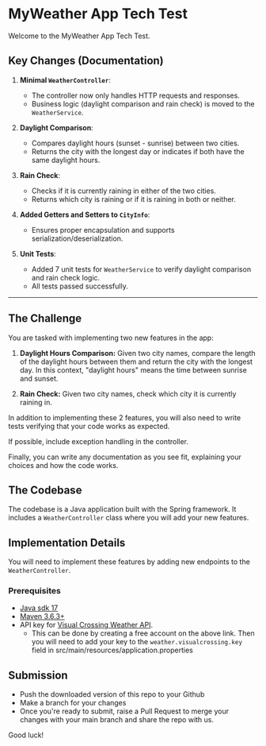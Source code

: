 # MyWeather App Tech Test

Welcome to the MyWeather App Tech Test.

## Key Changes (Documentation)

1. **Minimal `WeatherController`**:
   - The controller now only handles HTTP requests and responses.
   - Business logic (daylight comparison and rain check) is moved to the `WeatherService`.

2. **Daylight Comparison**:
   - Compares daylight hours (sunset - sunrise) between two cities.
   - Returns the city with the longest day or indicates if both have the same daylight hours.

3. **Rain Check**:
   - Checks if it is currently raining in either of the two cities.
   - Returns which city is raining or if it is raining in both or neither.

4. **Added Getters and Setters to `CityInfo`**:
   - Ensures proper encapsulation and supports serialization/deserialization.

5. **Unit Tests**:
   - Added 7 unit tests for `WeatherService` to verify daylight comparison and rain check logic.
   - All tests passed successfully.

---

## The Challenge

You are tasked with implementing two new features in the app:

1. **Daylight Hours Comparison:** Given two city names, compare the length of the daylight hours between them and return the city with the longest day. In this context, "daylight hours" means the time between sunrise and sunset.

2. **Rain Check:** Given two city names, check which city it is currently raining in.

In addition to implementing these 2 features, you will also need to write tests verifying that your code works as expected.

If possible, include exception handling in the controller.

Finally, you can write any documentation as you see fit, explaining your choices and how the code works.

## The Codebase

The codebase is a Java application built with the Spring framework. It includes a `WeatherController` class where you will add your new features.

## Implementation Details

You will need to implement these features by adding new endpoints to the `WeatherController`.

### Prerequisites

- [Java sdk 17](https://openjdk.java.net/projects/jdk/17/)
- [Maven 3.6.3+](https://maven.apache.org/install.html)
- API key for [Visual Crossing Weather API](https://www.visualcrossing.com/weather-data-editions). 
  - This can be done by creating a free account on the above link. Then you will need to add your key to the `weather.visualcrossing.key` field in src/main/resources/application.properties

## Submission

* Push the downloaded version of this repo to your Github
* Make a branch for your changes
* Once you're ready to submit, raise a Pull Request to merge your changes with your main branch and share the repo with us.

Good luck!

